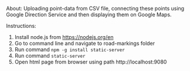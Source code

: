 About:
Uploading point-data from CSV file, connecting these points using Google Direction Service and then displaying them on Google Maps.

Instructions:
1. Install node.js from https://nodejs.org/en
2. Go to command line and navigate to road-markings folder
3. Run command ```npm -g install static-server```
4. Run command  ```static-server```
5. Open html page from browser using path http://localhost:9080